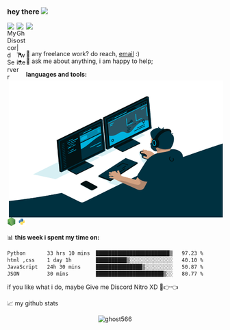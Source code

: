 ### hey there <img src="https://media.giphy.com/media/hvRJCLFzcasrR4ia7z/giphy.gif" width="25px">
<a href="https://discord.gg/gFvVBFm6fc">
  <img align="left" alt="My Discord Server" width="22px" src="https://raw.githubusercontent.com/peterthehan/peterthehan/master/assets/discord.svg" />
</a>
<a href="https://twitter.com/Ghost0173">
  <img align="left" alt="Ghost | Twitter" width="22px" src="https://raw.githubusercontent.com/peterthehan/peterthehan/master/assets/twitter.svg" />
</a>

![](https://visitor-badge.glitch.me/badge?page_id=ghost566.ghost566)

<br />


  <img align="right" alt="GIF" src="https://raw.githubusercontent.com/ghost566/ghost566/main/code.gif?raw=true" width="500" height="320" />
  
- 💼 any freelance work? do reach, [email](ghostmasr12@gmail.com) :)
- 💬 ask me about anything, i am happy to help;

**languages and tools:**  
<code><img height="20" src="https://raw.githubusercontent.com/github/explore/80688e429a7d4ef2fca1e82350fe8e3517d3494d/topics/nodejs/nodejs.png"></code>
<code><img height="20" src="https://raw.githubusercontent.com/github/explore/80688e429a7d4ef2fca1e82350fe8e3517d3494d/topics/python/python.png"></code>

📊 **this week i spent my time on:**
<!--START_SECTION:waka-->
```text
Python       33 hrs 10 mins  ████████████████████████▒   97.23 % 
html ,css    1 day 1h        ██████████▒░░░░░░░░░░░░░░   40.10 %
JavaScript   24h 30 mins     ███████████████▒░░░░░░░░░   50.87 % 
JSON         30 mins         ██████████████████████▒░░   80.77 % 
```
<!--END_SECTION:waka-->

if you like what i do, maybe Give me Discord Nitro XD 🥺👉👈



📈 my github stats

<p align="center"> <img src="https://github-readme-stats.vercel.app/api?username=ghost566&show_icons=true&theme=gotham" alt="ghost566" />
